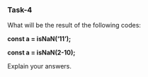 ### Task-4

What will be the result of the following codes:

**const a = isNaN(‘11’);**

**const a = isNaN(2-10);**

Explain your answers.
